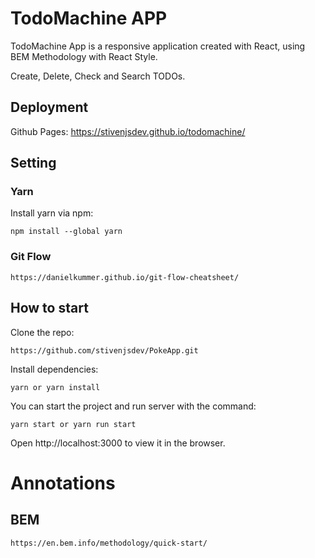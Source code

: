 # TodoMachine APP

TodoMachine App is a responsive application created with React, using BEM Methodology with React Style.

Create, Delete, Check and Search TODOs.

## Deployment
Github Pages:
https://stivenjsdev.github.io/todomachine/

## Setting

### Yarn
Install yarn via npm:

```
npm install --global yarn
```

### Git Flow
```
https://danielkummer.github.io/git-flow-cheatsheet/
```

## How to start

Clone the repo:
```
https://github.com/stivenjsdev/PokeApp.git
```

Install dependencies:
```
yarn or yarn install
```

You can start the project and run server with the command:
```
yarn start or yarn run start
```

Open http://localhost:3000 to view it in the browser.

# Annotations

## BEM
```
https://en.bem.info/methodology/quick-start/
```
